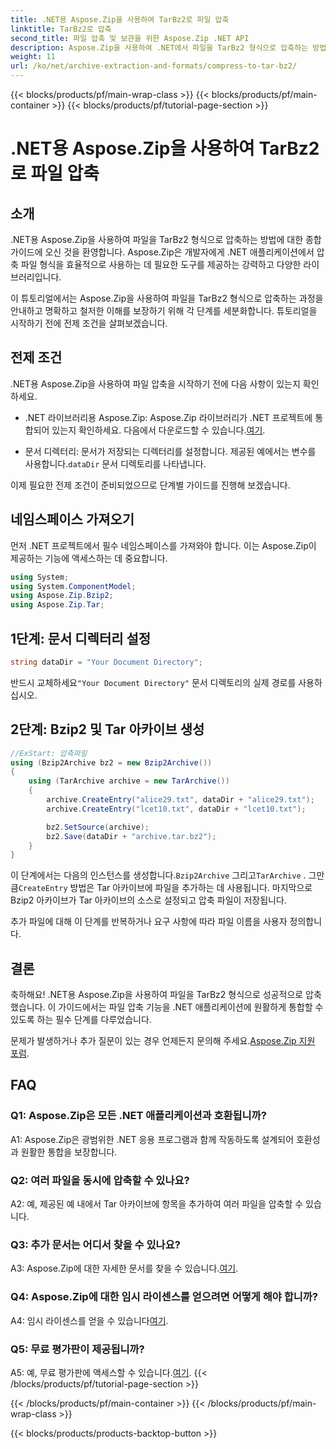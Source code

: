 ```yaml
---
title: .NET용 Aspose.Zip을 사용하여 TarBz2로 파일 압축
linktitle: TarBz2로 압축
second_title: 파일 압축 및 보관을 위한 Aspose.Zip .NET API
description: Aspose.Zip을 사용하여 .NET에서 파일을 TarBz2 형식으로 압축하는 방법을 알아보세요. 효율적인 파일 압축을 위한 단계별 가이드를 따르세요.
weight: 11
url: /ko/net/archive-extraction-and-formats/compress-to-tar-bz2/
---
```


{{< blocks/products/pf/main-wrap-class >}}
{{< blocks/products/pf/main-container >}}
{{< blocks/products/pf/tutorial-page-section >}}

# .NET용 Aspose.Zip을 사용하여 TarBz2로 파일 압축

## 소개

.NET용 Aspose.Zip을 사용하여 파일을 TarBz2 형식으로 압축하는 방법에 대한 종합 가이드에 오신 것을 환영합니다. Aspose.Zip은 개발자에게 .NET 애플리케이션에서 압축 파일 형식을 효율적으로 사용하는 데 필요한 도구를 제공하는 강력하고 다양한 라이브러리입니다.

이 튜토리얼에서는 Aspose.Zip을 사용하여 파일을 TarBz2 형식으로 압축하는 과정을 안내하고 명확하고 철저한 이해를 보장하기 위해 각 단계를 세분화합니다. 튜토리얼을 시작하기 전에 전제 조건을 살펴보겠습니다.

## 전제 조건

.NET용 Aspose.Zip을 사용하여 파일 압축을 시작하기 전에 다음 사항이 있는지 확인하세요.

-  .NET 라이브러리용 Aspose.Zip: Aspose.Zip 라이브러리가 .NET 프로젝트에 통합되어 있는지 확인하세요. 다음에서 다운로드할 수 있습니다.[여기](https://releases.aspose.com/zip/net/).

-  문서 디렉터리: 문서가 저장되는 디렉터리를 설정합니다. 제공된 예에서는 변수를 사용합니다.`dataDir` 문서 디렉토리를 나타냅니다.

이제 필요한 전제 조건이 준비되었으므로 단계별 가이드를 진행해 보겠습니다.

## 네임스페이스 가져오기

먼저 .NET 프로젝트에서 필수 네임스페이스를 가져와야 합니다. 이는 Aspose.Zip이 제공하는 기능에 액세스하는 데 중요합니다.

```csharp
using System;
using System.ComponentModel;
using Aspose.Zip.Bzip2;
using Aspose.Zip.Tar;
```

## 1단계: 문서 디렉터리 설정

```csharp
string dataDir = "Your Document Directory";
```

 반드시 교체하세요`"Your Document Directory"` 문서 디렉토리의 실제 경로를 사용하십시오.

## 2단계: Bzip2 및 Tar 아카이브 생성

```csharp
//ExStart: 압축파일
using (Bzip2Archive bz2 = new Bzip2Archive())
{
    using (TarArchive archive = new TarArchive())
    {
        archive.CreateEntry("alice29.txt", dataDir + "alice29.txt");
        archive.CreateEntry("lcet10.txt", dataDir + "lcet10.txt");

        bz2.SetSource(archive);
        bz2.Save(dataDir + "archive.tar.bz2");
    }
}
```

 이 단계에서는 다음의 인스턴스를 생성합니다.`Bzip2Archive` 그리고`TarArchive` . 그만큼`CreateEntry` 방법은 Tar 아카이브에 파일을 추가하는 데 사용됩니다. 마지막으로 Bzip2 아카이브가 Tar 아카이브의 소스로 설정되고 압축 파일이 저장됩니다.

추가 파일에 대해 이 단계를 반복하거나 요구 사항에 따라 파일 이름을 사용자 정의합니다.

## 결론

축하해요! .NET용 Aspose.Zip을 사용하여 파일을 TarBz2 형식으로 성공적으로 압축했습니다. 이 가이드에서는 파일 압축 기능을 .NET 애플리케이션에 원활하게 통합할 수 있도록 하는 필수 단계를 다루었습니다.

 문제가 발생하거나 추가 질문이 있는 경우 언제든지 문의해 주세요.[Aspose.Zip 지원 포럼](https://forum.aspose.com/c/zip/37).

## FAQ

### Q1: Aspose.Zip은 모든 .NET 애플리케이션과 호환됩니까?

A1: Aspose.Zip은 광범위한 .NET 응용 프로그램과 함께 작동하도록 설계되어 호환성과 원활한 통합을 보장합니다.

### Q2: 여러 파일을 동시에 압축할 수 있나요?

A2: 예, 제공된 예 내에서 Tar 아카이브에 항목을 추가하여 여러 파일을 압축할 수 있습니다.

### Q3: 추가 문서는 어디서 찾을 수 있나요?

 A3: Aspose.Zip에 대한 자세한 문서를 찾을 수 있습니다.[여기](https://reference.aspose.com/zip/net/).

### Q4: Aspose.Zip에 대한 임시 라이센스를 얻으려면 어떻게 해야 합니까?

 A4: 임시 라이센스를 얻을 수 있습니다[여기](https://purchase.aspose.com/temporary-license/).

### Q5: 무료 평가판이 제공됩니까?

 A5: 예, 무료 평가판에 액세스할 수 있습니다.[여기](https://releases.aspose.com/).
{{< /blocks/products/pf/tutorial-page-section >}}

{{< /blocks/products/pf/main-container >}}
{{< /blocks/products/pf/main-wrap-class >}}

{{< blocks/products/products-backtop-button >}}
